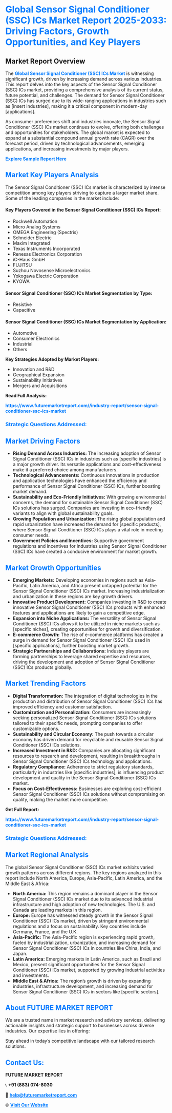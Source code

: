 <h1 style="color: #007BFF;">Global Sensor Signal Conditioner (SSC) ICs Market Report 2025-2033: Driving Factors, Growth Opportunities, and Key Players</h1>

<section id="overview">
<h2>Market Report Overview</h2>
<p>The <a href="https://www.futuremarketreport.com//industry-report/sensor-signal-conditioner-ssc-ics-market" style="color: #007BFF; text-decoration: none;"><strong>Global Sensor Signal Conditioner (SSC) ICs Market</strong></a> is witnessing significant growth, driven by increasing demand across various industries. This report delves into the key aspects of the Sensor Signal Conditioner (SSC) ICs market, providing a comprehensive analysis of its current status, future potential, and challenges. The demand for Sensor Signal Conditioner (SSC) ICs has surged due to its wide-ranging applications in industries such as [insert industries], making it a critical component in modern-day [applications].</p>
<p>As consumer preferences shift and industries innovate, the Sensor Signal Conditioner (SSC) ICs market continues to evolve, offering both challenges and opportunities for stakeholders. The global market is expected to expand at a substantial compound annual growth rate (CAGR) over the forecast period, driven by technological advancements, emerging applications, and increasing investments by major players.</p>
</section>

<section id="overview">
<p><a href="https://www.futuremarketreport.com//request-sample/reportId=75196" style="color: #007BFF; text-decoration: none;"><strong>Explore Sample Report Here</strong></a></p>
</section>

<section id="key-players">
<h2 style="color: #007BFF;">Market Key Players Analysis</h2>
<p>The Sensor Signal Conditioner (SSC) ICs market is characterized by intense competition among key players striving to capture a larger market share. Some of the leading companies in the market include:</p>
<h4>Key Players Covered in the Sensor Signal Conditioner (SSC) ICs Report:</h4>
<ul><li>Rockwell Automation</li><li>Micro Analog Systems</li><li>OMEGA Engineering (Spectris)</li><li>Schneider Electric</li><li>Maxim Integrated</li><li>Texas Instruments Incorporated</li><li>Renesas Electronics Corporation</li><li>iC-Haus GmbH</li><li>FUJITSU</li><li>Suzhou Novosense Microelectronics</li><li>Yokogawa Electric Corporation</li><li>KYOWA</li></ul>
<h4>Sensor Signal Conditioner (SSC) ICs Market Segmentation by Type:</h4>
<ul><li>Resistive</li><li>Capacitive</li></ul>

<h4>Sensor Signal Conditioner (SSC) ICs Market Segmentation by Application:</h4>
<ul><li>Automotive</li><li>Consumer Electronics</li><li>Industrial</li><li>Others</li></ul>
<p><strong>Key Strategies Adopted by Market Players:</strong></p>
<ul>
<li>Innovation and R&D</li>
<li>Geographical Expansion</li>
<li>Sustainability Initiatives</li>
<li>Mergers and Acquisitions</li>
</ul>
</section>

<section>
<p><strong>Read Full Analysis: </strong></p><a href="https://www.futuremarketreport.com//industry-report/sensor-signal-conditioner-ssc-ics-market" style="color: #007BFF; text-decoration: none;"><strong>https://www.futuremarketreport.com//industry-report/sensor-signal-conditioner-ssc-ics-market</strong></a>
<h3 style="color: #007BFF;">Strategic Questions Addressed:</h3>
</section>

<section id="driving-factors">
<h2 style="color: #007BFF;">Market Driving Factors</h2>
<ul>
<li><strong>Rising Demand Across Industries:</strong> The increasing adoption of Sensor Signal Conditioner (SSC) ICs in industries such as [specific industries] is a major growth driver. Its versatile applications and cost-effectiveness make it a preferred choice among manufacturers.</li>
<li><strong>Technological Advancements:</strong> Continuous innovations in production and application technologies have enhanced the efficiency and performance of Sensor Signal Conditioner (SSC) ICs, further boosting market demand.</li>
<li><strong>Sustainability and Eco-Friendly Initiatives:</strong> With growing environmental concerns, the demand for sustainable Sensor Signal Conditioner (SSC) ICs solutions has surged. Companies are investing in eco-friendly variants to align with global sustainability goals.</li>
<li><strong>Growing Population and Urbanization:</strong> The rising global population and rapid urbanization have increased the demand for [specific products], where Sensor Signal Conditioner (SSC) ICs plays a vital role in meeting consumer needs.</li>
<li><strong>Government Policies and Incentives:</strong> Supportive government regulations and incentives for industries using Sensor Signal Conditioner (SSC) ICs have created a conducive environment for market growth.</li>
</ul>
</section>

<section id="growth-opportunities">
<h2 style="color: #007BFF;">Market Growth Opportunities</h2>
<ul>
<li><strong>Emerging Markets:</strong> Developing economies in regions such as Asia-Pacific, Latin America, and Africa present untapped potential for the Sensor Signal Conditioner (SSC) ICs market. Increasing industrialization and urbanization in these regions are key growth drivers.</li>
<li><strong>Innovative Product Development:</strong> Companies investing in R&D to create innovative Sensor Signal Conditioner (SSC) ICs products with enhanced features and applications are likely to gain a competitive edge.</li>
<li><strong>Expansion into Niche Applications:</strong> The versatility of Sensor Signal Conditioner (SSC) ICs allows it to be utilized in niche markets such as [specific niches], creating opportunities for growth and diversification.</li>
<li><strong>E-commerce Growth:</strong> The rise of e-commerce platforms has created a surge in demand for Sensor Signal Conditioner (SSC) ICs used in [specific applications], further boosting market growth.</li>
<li><strong>Strategic Partnerships and Collaborations:</strong> Industry players are forming partnerships to leverage shared expertise and resources, driving the development and adoption of Sensor Signal Conditioner (SSC) ICs products globally.</li>
</ul>
</section>

<section id="trending-factors">
<h2 style="color: #007BFF;">Market Trending Factors</h2>
<ul>
<li><strong>Digital Transformation:</strong> The integration of digital technologies in the production and distribution of Sensor Signal Conditioner (SSC) ICs has improved efficiency and customer satisfaction.</li>
<li><strong>Customization and Personalization:</strong> Consumers are increasingly seeking personalized Sensor Signal Conditioner (SSC) ICs solutions tailored to their specific needs, prompting companies to offer customizable options.</li>
<li><strong>Sustainability and Circular Economy:</strong> The push towards a circular economy has driven demand for recyclable and reusable Sensor Signal Conditioner (SSC) ICs solutions.</li>
<li><strong>Increased Investment in R&D:</strong> Companies are allocating significant resources to research and development, resulting in breakthroughs in Sensor Signal Conditioner (SSC) ICs technology and applications.</li>
<li><strong>Regulatory Compliance:</strong> Adherence to strict regulatory standards, particularly in industries like [specific industries], is influencing product development and quality in the Sensor Signal Conditioner (SSC) ICs market.</li>
<li><strong>Focus on Cost-Effectiveness:</strong> Businesses are exploring cost-efficient Sensor Signal Conditioner (SSC) ICs solutions without compromising on quality, making the market more competitive.</li>
</ul>
</section>

<section>
<p><strong>Get Full Report: </strong></p><a href="https://www.futuremarketreport.com//industry-report/sensor-signal-conditioner-ssc-ics-market" style="color: #007BFF; text-decoration: none;"><strong>https://www.futuremarketreport.com//industry-report/sensor-signal-conditioner-ssc-ics-market</strong></a>
<h3 style="color: #007BFF;">Strategic Questions Addressed:</h3>
</section>


<section id="regional-analysis">
<h2 style="color: #007BFF;">Market Regional Analysis</h2>
<p>The global Sensor Signal Conditioner (SSC) ICs market exhibits varied growth patterns across different regions. The key regions analyzed in this report include North America, Europe, Asia-Pacific, Latin America, and the Middle East & Africa:</p>
<ul>
<li><strong>North America:</strong> This region remains a dominant player in the Sensor Signal Conditioner (SSC) ICs market due to its advanced industrial infrastructure and high adoption of new technologies. The U.S. and Canada are leading markets in this region.</li>
<li><strong>Europe:</strong> Europe has witnessed steady growth in the Sensor Signal Conditioner (SSC) ICs market, driven by stringent environmental regulations and a focus on sustainability. Key countries include Germany, France, and the U.K.</li>
<li><strong>Asia-Pacific:</strong> The Asia-Pacific region is experiencing rapid growth, fueled by industrialization, urbanization, and increasing demand for Sensor Signal Conditioner (SSC) ICs in countries like China, India, and Japan.</li>
<li><strong>Latin America:</strong> Emerging markets in Latin America, such as Brazil and Mexico, present significant opportunities for the Sensor Signal Conditioner (SSC) ICs market, supported by growing industrial activities and investments.</li>
<li><strong>Middle East & Africa:</strong> The region’s growth is driven by expanding industries, infrastructure development, and increasing demand for Sensor Signal Conditioner (SSC) ICs in sectors like [specific sectors].</li>
</ul>
</section>

<footer>
<h2 style="color: #007BFF;">About FUTURE MARKET REPORT</h2>
<p>We are a trusted name in market research and advisory services, delivering actionable insights and strategic support to businesses across diverse industries. Our expertise lies in offering:</p>

<p>Stay ahead in today’s competitive landscape with our tailored research solutions.</p>

<h2 style="color: #007BFF;">Contact Us:</h2>
<p><strong>FUTURE MARKET REPORT</strong></p>
<p>📞 <strong>+91 (883) 074-8030</strong></p>
<p>📧 <strong><a href="mailto:help@futuremarketreport.com" style="color: #007BFF;">help@futuremarketreport.com</a></strong></p>
<p>🌐 <strong><a href="https://www.futuremarketreport.com/" style="color: #007BFF;">Visit Our Website</a></strong></p>
</footer>